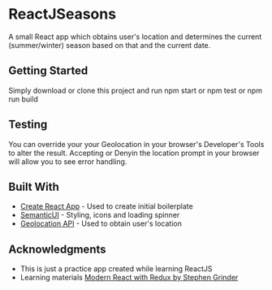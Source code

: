 # ReactJSeasons

A small React app which obtains user's location and determines the current (summer/winter) season based on that and the current date.

## Getting Started


Simply download or clone this project and run npm start or npm test or npm run build


## Testing

You can override your your Geolocation in your browser's Developer's Tools to alter the result.
Accepting or Denyin the location prompt in your browser will allow you to see error handling.


## Built With

* [Create React App](https://reactjs.org/docs/create-a-new-react-app.html) - Used to create initial boilerplate
* [SemanticUI](https://semantic-ui.com/) - Styling, icons and loading spinner
* [Geolocation API](https://developer.mozilla.org/en-US/docs/Web/API/Geolocation_API) - Used to obtain user's location


## Acknowledgments

* This is just a practice app created while learning ReactJS
* Learning materials [Modern React with Redux by Stephen Grinder](https://www.udemy.com/course/react-redux/)
